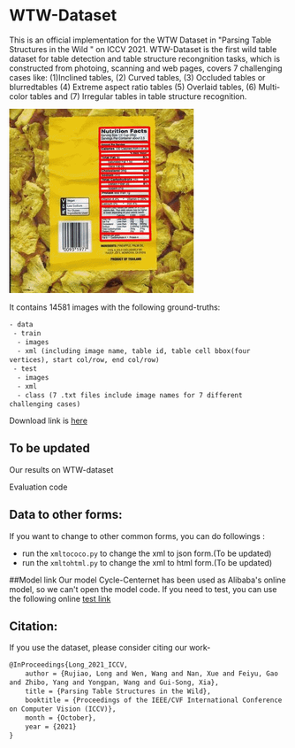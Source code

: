 # WTW-Dataset
This is an official implementation for the WTW Dataset in "Parsing Table Structures in the Wild " on ICCV 2021. WTW-Dataset is the first wild table dataset for table detection and table structure recongnition tasks, which is constructed from photoing, scanning and web pages, 
covers 7 challenging cases like: (1)Inclined tables, (2) Curved tables, (3) Occluded tables or blurredtables (4) Extreme aspect ratio tables
(5) Overlaid tables, (6) Multi-color tables and (7) Irregular tables in table structure recognition.

![image](https://github.com/wangwen-whu/WTW-Dataset/blob/main/demo/20210816_210413.gif)

It contains 14581 images with the following ground-truths:
```
- data
 - train
  - images
  - xml (including image name, table id, table cell bbox(four vertices), start col/row, end col/row)
 - test
  - images
  - xml
  - class (7 .txt files include image names for 7 different challenging cases)
```

Download link is [here](https://tianchi.aliyun.com/dataset/dataDetail?dataId=108587)

## To be updated
Our results on WTW-dataset

Evaluation code

## Data to other forms:
If you want to change to other common forms, you can do followings :
- run the ```xmltococo.py``` to change the xml to json form.(To be updated)
- run the ```xmltohtml.py``` to change the xml to html form.(To be updated)

##Model link
Our model Cycle-Centernet has been used as Alibaba's online model, so we can't open the model code. If you need to test, you can use the following online [test link](https://duguang.aliyun.com/experience?type=universal&subtype=table#intro)
## Citation:
If you use the dataset, please consider citing our work-
```
@InProceedings{Long_2021_ICCV,
	author = {Rujiao, Long and Wen, Wang and Nan, Xue and Feiyu, Gao and Zhibo, Yang and Yongpan, Wang and Gui-Song, Xia},
	title = {Parsing Table Structures in the Wild},
	booktitle = {Proceedings of the IEEE/CVF International Conference on Computer Vision (ICCV)},
	month = {October},
	year = {2021}
}

```
